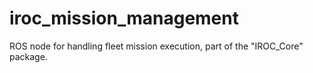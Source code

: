 # iroc_mission_management 
ROS node for handling fleet mission execution, part of the "IROC_Core" package.
